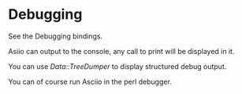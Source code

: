 # Debugging

See the Debugging bindings.

Asiio can output to the console, any call to print will be displayed in it.

You can use *Data::TreeDumper* to display structured debug output.

You can of course run Asciio in the perl debugger.

